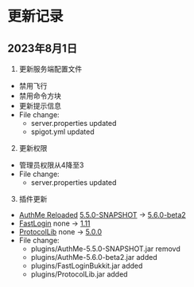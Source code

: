 # 更新记录
## 2023年8月1日
1. 更新服务端配置文件
  - 禁用飞行
  - 禁用命令方块
  - 更新提示信息
  - File change:
    - server.properties updated
    - spigot.yml updated
2. 更新权限
  - 管理员权限从4降至3
  - File change:
    - server.properties updated
3. 插件更新
  - [AuthMe Reloaded](https://dev.bukkit.org/projects/authme-reloaded) [5.5.0-SNAPSHOT](https://github.com/AuthMe/AuthMeReloaded/releases/tag/5.5.0-SNAPSHOT) -> [5.6.0-beta2](https://github.com/AuthMe/AuthMeReloaded/releases/tag/5.6.0-beta2)
  - [FastLogin](https://www.spigotmc.org/resources/fastlogin.14153/) none -> [1.11](https://github.com/games647/FastLogin/releases/tag/1.11)
  - [ProtocolLib](https://www.spigotmc.org/resources/protocollib.1997/) none -> [5.0.0](https://github.com/dmulloy2/ProtocolLib/releases/tag/5.0.0)
  - File change:
    - plugins/AuthMe-5.5.0-SNAPSHOT.jar removd
    - plugins/AuthMe-5.6.0-beta2.jar added
    - plugins/FastLoginBukkit.jar added
    - plugins/ProtocolLib.jar added
